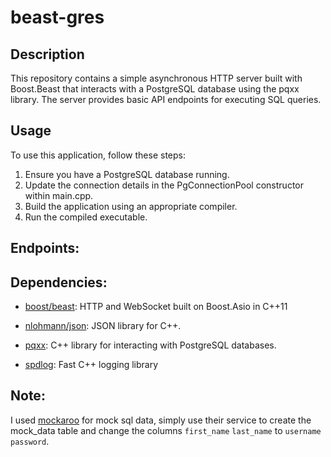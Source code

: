 # beast-gres

## Description

This repository contains a simple asynchronous HTTP server built with Boost.Beast that interacts with a PostgreSQL database using the pqxx library. The server provides basic API endpoints for executing SQL queries.

## Usage

To use this application, follow these steps:

1. Ensure you have a PostgreSQL database running.
1. Update the connection details in the PgConnectionPool constructor within main.cpp.
1. Build the application using an appropriate compiler.
1. Run the compiled executable.

## Endpoints:

## Dependencies:
- [boost/beast](https://github.com/boostorg/beast): HTTP and WebSocket built on Boost.Asio in C++11

- [nlohmann/json](https://github.com/nlohmann/json): JSON library for C++.

- [pqxx](https://github.com/jtv/libpqxx): C++ library for interacting with PostgreSQL databases.

- [spdlog](https://github.com/gabime/spdlog): Fast C++ logging library
## Note:

I used [mockaroo](https://www.mockaroo.com/) for mock sql data, simply use their service to create the mock_data table and change the columns ```first_name``` ```last_name``` to ```username``` ```password```.

